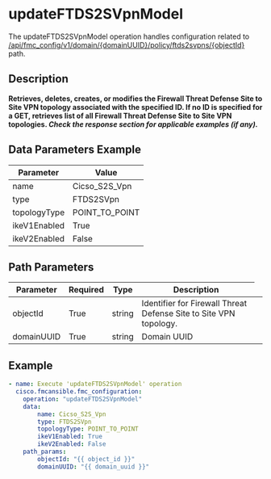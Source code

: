 # updateFTDS2SVpnModel

The updateFTDS2SVpnModel operation handles configuration related to [/api/fmc_config/v1/domain/{domainUUID}/policy/ftds2svpns/{objectId}](/paths//api/fmc_config/v1/domain/{domain_uuid}/policy/ftds2svpns/{object_id}.md) path.&nbsp;
## Description
**Retrieves, deletes, creates, or modifies the Firewall Threat Defense Site to Site VPN topology associated with the specified ID. If no ID is specified for a GET, retrieves list of all Firewall Threat Defense Site to Site VPN topologies. _Check the response section for applicable examples (if any)._**

## Data Parameters Example
| Parameter | Value |
| --------- | -------- |
| name | Cicso_S2S_Vpn |
| type | FTDS2SVpn |
| topologyType | POINT_TO_POINT |
| ikeV1Enabled | True |
| ikeV2Enabled | False |

## Path Parameters
| Parameter | Required | Type | Description |
| --------- | -------- | ---- | ----------- |
| objectId | True | string <td colspan=3> Identifier for Firewall Threat Defense Site to Site VPN topology. |
| domainUUID | True | string <td colspan=3> Domain UUID |

## Example
```yaml
- name: Execute 'updateFTDS2SVpnModel' operation
  cisco.fmcansible.fmc_configuration:
    operation: "updateFTDS2SVpnModel"
    data:
        name: Cicso_S2S_Vpn
        type: FTDS2SVpn
        topologyType: POINT_TO_POINT
        ikeV1Enabled: True
        ikeV2Enabled: False
    path_params:
        objectId: "{{ object_id }}"
        domainUUID: "{{ domain_uuid }}"

```